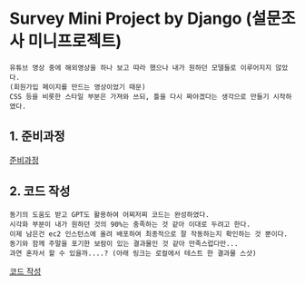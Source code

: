 # Survey Mini Project by Django (설문조사 미니프로젝트)
```
유튜브 영상 중에 해외영상을 하나 보고 따라 했으나 내가 원하던 모델들로 이루어지지 않았다.
(회원가입 페이지를 만드는 영상이었기 때문)
CSS 등을 비롯한 스타일 부분은 가져와 쓰되, 틀을 다시 짜야겠다는 생각으로 만들기 시작하였다.
```
## 1. 준비과정
[준비과정](readme/01.md)

## 2. 코드 작성
```
동기의 도움도 받고 GPT도 활용하여 어찌저찌 코드는 완성하였다.
시각화 부분이 내가 원하던 것의 90%는 충족하는 것 같아 이대로 두려고 한다.
이제 남은건 ec2 인스턴스에 올려 배포하여 최종적으로 잘 작동하는지 확인하는 것 뿐이다.
동기와 함께 주말을 포기한 보람이 있는 결과물인 것 같아 만족스럽다만...
과연 혼자서 할 수 있을까....? (아래 링크는 로컬에서 테스트 한 결과물 스샷)
```
[코드 작성](readme/02.md)